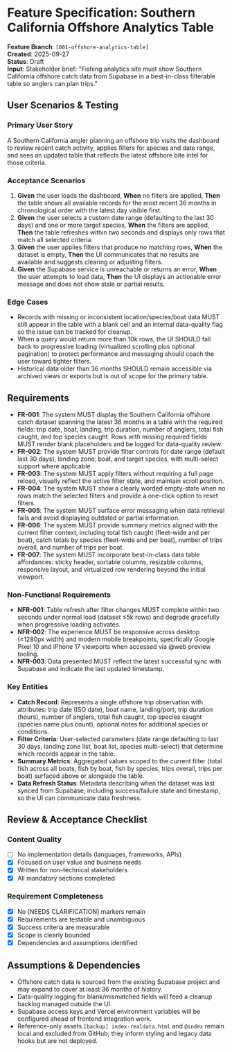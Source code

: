 # Feature Specification: Southern California Offshore Analytics Table

**Feature Branch**: `[001-offshore-analytics-table]`  
**Created**: 2025-09-27  
**Status**: Draft  
**Input**: Stakeholder brief: "Fishing analytics site must show Southern California offshore catch data from Supabase in a best-in-class filterable table so anglers can plan trips."

## User Scenarios & Testing

### Primary User Story
A Southern California angler planning an offshore trip visits the dashboard to review recent catch activity, applies filters for species and date range, and sees an updated table that reflects the latest offshore bite intel for those criteria.

### Acceptance Scenarios
1. **Given** the user loads the dashboard, **When** no filters are applied, **Then** the table shows all available records for the most recent 36 months in chronological order with the latest day visible first.
2. **Given** the user selects a custom date range (defaulting to the last 30 days) and one or more target species, **When** the filters are applied, **Then** the table refreshes within two seconds and displays only rows that match all selected criteria.
3. **Given** the user applies filters that produce no matching rows, **When** the dataset is empty, **Then** the UI communicates that no results are available and suggests clearing or adjusting filters.
4. **Given** the Supabase service is unreachable or returns an error, **When** the user attempts to load data, **Then** the UI displays an actionable error message and does not show stale or partial results.

### Edge Cases
- Records with missing or inconsistent location/species/boat data MUST still appear in the table with a blank cell and an internal data-quality flag so the issue can be tracked for cleanup.
- When a query would return more than 10k rows, the UI SHOULD fall back to progressive loading (virtualized scrolling plus optional pagination) to protect performance and messaging should coach the user toward tighter filters.
- Historical data older than 36 months SHOULD remain accessible via archived views or exports but is out of scope for the primary table.

## Requirements

- **FR-001**: The system MUST display the Southern California offshore catch dataset spanning the latest 36 months in a table with the required fields: trip date, boat, landing, trip duration, number of anglers, total fish caught, and top species caught. Rows with missing required fields MUST render blank placeholders and be logged for data-quality review.
- **FR-002**: The system MUST provide filter controls for date range (default last 30 days), landing zone, boat, and target species, with multi-select support where applicable.
- **FR-003**: The system MUST apply filters without requiring a full page reload, visually reflect the active filter state, and maintain scroll position.
- **FR-004**: The system MUST show a clearly worded empty-state when no rows match the selected filters and provide a one-click option to reset filters.
- **FR-005**: The system MUST surface error messaging when data retrieval fails and avoid displaying outdated or partial information.
- **FR-006**: The system MUST provide summary metrics aligned with the current filter context, including total fish caught (fleet-wide and per boat), catch totals by species (fleet-wide and per boat), number of trips overall, and number of trips per boat.
- **FR-007**: The system MUST incorporate best-in-class data table affordances: sticky header, sortable columns, resizable columns, responsive layout, and virtualized row rendering beyond the initial viewport.

### Non-Functional Requirements
- **NFR-001**: Table refresh after filter changes MUST complete within two seconds under normal load (dataset ≤5k rows) and degrade gracefully when progressive loading activates.
- **NFR-002**: The experience MUST be responsive across desktop (≥1280px width) and modern mobile breakpoints, specifically Google Pixel 10 and iPhone 17 viewports when accessed via @web preview tooling.
- **NFR-003**: Data presented MUST reflect the latest successful sync with Supabase and indicate the last updated timestamp.

### Key Entities
- **Catch Record**: Represents a single offshore trip observation with attributes: trip date (ISO date), boat name, landing/port, trip duration (hours), number of anglers, total fish caught, top species caught (species name plus count), optional notes for additional species or conditions.
- **Filter Criteria**: User-selected parameters (date range defaulting to last 30 days, landing zone list, boat list, species multi-select) that determine which records appear in the table.
- **Summary Metrics**: Aggregated values scoped to the current filter (total fish across all boats, fish by boat, fish by species, trips overall, trips per boat) surfaced above or alongside the table.
- **Data Refresh Status**: Metadata describing when the dataset was last synced from Supabase, including success/failure state and timestamp, so the UI can communicate data freshness.

## Review & Acceptance Checklist

### Content Quality
- [ ] No implementation details (languages, frameworks, APIs)
- [x] Focused on user value and business needs
- [x] Written for non-technical stakeholders
- [x] All mandatory sections completed

### Requirement Completeness
- [x] No [NEEDS CLARIFICATION] markers remain
- [x] Requirements are testable and unambiguous
- [x] Success criteria are measurable
- [x] Scope is clearly bounded
- [x] Dependencies and assumptions identified

## Assumptions & Dependencies
- Offshore catch data is sourced from the existing Supabase project and may expand to cover at least 36 months of history.
- Data-quality logging for blank/mismatched fields will feed a cleanup backlog managed outside the UI.
- Supabase access keys and Vercel environment variables will be configured ahead of frontend integration work.
- Reference-only assets `[backup] index-realdata.html` and `@index` remain local and excluded from GitHub; they inform styling and legacy data hooks but are not deployed.
